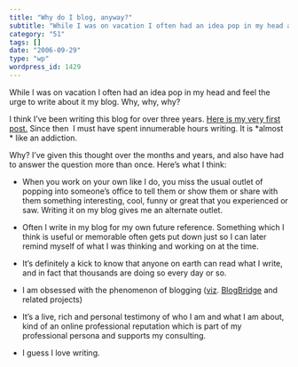 ```yaml
---
title: "Why do I blog, anyway?"
subtitle: "While I was on vacation I often had an idea pop in my head and feel the urge to write about it my bl..."
category: "51"
tags: []
date: "2006-09-29"
type: "wp"
wordpress_id: 1429
---
```

While I was on vacation I often had an idea pop in my head and feel the urge to write about it my blog. Why, why, why?

I think I’ve been writing this blog for over three years. [Here is my very first post.](/weblogs/archives/2003_05.php) Since then  I must have spent innumerable hours writing. It is *almost * like an addiction. 

Why? I’ve given this thought over the months and years, and also have had to answer the question more than once. Here’s what I think:

- When you work on your own like I do, you miss the usual outlet of popping into someone’s office to tell them or show them or share with them something interesting, cool, funny or great that you experienced or saw. Writing it on my blog gives me an alternate outlet.

- Often I write in my blog for my own future reference. Something which I think is useful or memorable often gets put down just so I can later remind myself of what I was thinking and working on at the time.

- It’s definitely a kick to know that anyone on earth can read what I write, and in fact that thousands are doing so every day or so.

- I am obsessed with the phenomenon of blogging ([viz](http://en.wikipedia.org/wiki/Viz). [BlogBridge](http://www.blogbridge.com/) and related projects)

- It’s a live, rich and personal testimony of who I am and what I am about, kind of an online professional reputation which is part of my professional persona and supports my consulting.

- I guess I love writing.